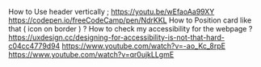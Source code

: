 How to Use header vertically ;
  https://youtu.be/wEfaoAa99XY
  https://codepen.io/freeCodeCamp/pen/NdrKKL
How to Position card like that ( icon on border ) ?
How to check my accessibility for the webpage ?
  https://uxdesign.cc/designing-for-accessibility-is-not-that-hard-c04cc4779d94
  https://www.youtube.com/watch?v=-ao_Kc_8rpE
  https://www.youtube.com/watch?v=qr0ujkLLgmE

